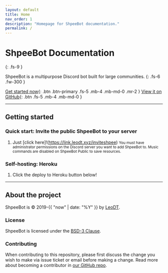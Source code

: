 ```yaml
---
layout: default
title: Home
nav_order: 1
description: "Homepage for ShpeeBot documentation."
permalink: /
---
```


# ShpeeBot Documentation
{: .fs-9 }

ShpeeBot is a multipurpose Discord bot built for large communities.
{: .fs-6 .fw-300 }

[Get started now](#getting-started){: .btn .btn-primary .fs-5 .mb-4 .mb-md-0 .mr-2 } [View it on GitHub](https://github.com/LeoDoesThings/ShpeeBot){: .btn .fs-5 .mb-4 .mb-md-0 }

---

## Getting started

### Quick start: Invite the public ShpeeBot to your server

1. Just [click here]!(https://link.leodt.xyz/inviteshpee)
<small>You must have administrator permissions on the Discord server you want to add ShpeeBot to. Music commands are disabled on ShpeeBot Public to save resources.</small>

### Self-hosting: Heroku

1. Click the deploy to Heroku button below!

---

## About the project

ShpeeBot is &copy; 2019-{{ "now" | date: "%Y" }} by [LeoDT](https://leodt.xyz).

### License

ShpeeBot is licensed under the [BSD-3 Clause](https://github.com/ShpeeBot/docs/tree/master/LICENSE.txt).

### Contributing

When contributing to this repository, please first discuss the change you wish to make via issue ticket
or email before making a change. Read more about becoming a contributor in [our GitHub repo](https://github.com/ShpeeBot/docs/#contributing).
